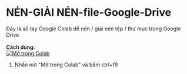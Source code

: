 # NÉN-GIẢI NÉN-file-Google-Drive
Đây là sổ tay Google Colab để nén / giải nén tệp / thư mục trong Google Drive
<br><br><b>Cách dùng:</b>
<br>
<a href="https://colab.research.google.com/drive/1CU57kHDHKB8i2UGZRTz3QeygM8B_ZQbG#scrollTo=mUnldBYjp-sa" target="_parent\"><img src="https://colab.research.google.com/assets/colab-badge.svg" alt="Mở trong Colab"/></a>
1. Nhấn nút "Mở trong Colab" và bấm ctrl+f9
